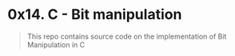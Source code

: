 # 0x14. C - Bit manipulation
> This repo contains source code on the implementation of Bit Manipulation in C 
